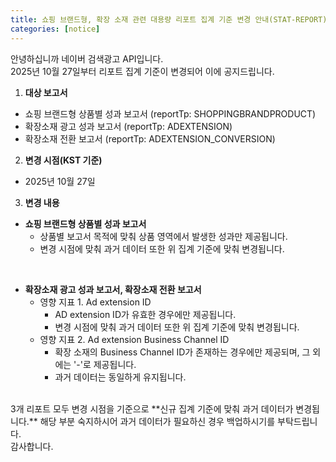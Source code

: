 ```yaml
---
title: 쇼핑 브랜드형, 확장 소재 관련 대용량 리포트 집계 기준 변경 안내(STAT-REPORT)
categories: [notice]
---
```


안녕하십니까 네이버 검색광고 API입니다.<br>
2025년 10월 27일부터 리포트 집계 기준이 변경되어 이에 공지드립니다. <br>

1. **대상 보고서** <br>
  * 쇼핑 브랜드형 상품별 성과 보고서 (reportTp: SHOPPINGBRANDPRODUCT)
  * 확장소재 광고 성과 보고서 (reportTp: ADEXTENSION)
  * 확장소재 전환 보고서 (reportTp: ADEXTENSION_CONVERSION)

2.  **변경 시점(KST 기준)** <br>
  * 2025년 10월 27일

3. **변경 내용**<br>

  - **쇼핑 브랜드형 상품별 성과 보고서**
    - 상품별 보고서 목적에 맞춰 상품 영역에서 발생한 성과만 제공됩니다. <br>
    - 변경 시점에 맞춰 과거 데이터 또한 위 집계 기준에 맞춰 변경됩니다. <br>
<br>

  * **확장소재 광고 성과 보고서, 확장소재 전환 보고서** <br>
    * 영향 지표 1. Ad extension ID <br>
      * AD extension ID가 유효한 경우에만 제공됩니다. <br>
      * 변경 시점에 맞춰 과거 데이터 또한 위 집계 기준에 맞춰 변경됩니다. <br>
    * 영향 지표 2. Ad extension Business Channel ID <br>
      * 확장 소재의 Business Channel ID가 존재하는 경우에만 제공되며, 그 외에는 '-'로 제공됩니다. <br>
      * 과거 데이터는 동일하게 유지됩니다. <br>

<br>
3개 리포트 모두 변경 시점을 기준으로 **신규 집계 기준에 맞춰 과거 데이터가 변경됩니다.** 해당 부분 숙지하시어 과거 데이터가 필요하신 경우 백업하시기를 부탁드립니다.<br>
감사합니다.<br>
<br>

